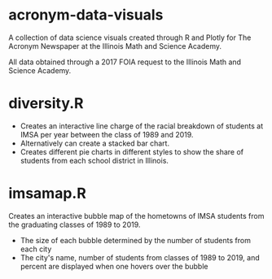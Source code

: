 # acronym-data-visuals
A collection of data science visuals created through R and Plotly for The Acronym Newspaper at the Illinois Math and Science Academy.

All data obtained through a 2017 FOIA request to the Illinois Math and Science Academy.

# diversity.R
- Creates an interactive line charge of the racial breakdown of students at IMSA per year between the class of 1989 and 2019.
- Alternatively can create a stacked bar chart.
- Creates different pie charts in different styles to show the share of students from each school district in Illinois.

# imsamap.R
Creates an interactive bubble map of the hometowns of IMSA students from the graduating classes of 1989 to 2019.
- The size of each bubble determined by the number of students from each city
- The city's name, number of students from classes of 1989 to 2019, and percent are displayed when one hovers over the bubble
